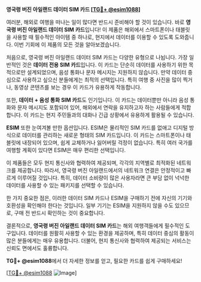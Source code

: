 **영국령 버진 아일랜드 데이터 SIM 카드 [[TG💪+ @esim1088](https://t.me/s/esim1088)]**

여러분, 해외로 여행을 떠나는 일이 많다면 반드시 준비해야 할 것이 있습니다. 바로 **영국령 버진 아일랜드 데이터 SIM 카드**입니다! 이 제품은 해외에서 스마트폰이나 태블릿을 사용할 때 필수적인 아이템 중 하나로, 현지에서 데이터를 이용할 수 있도록 도와줍니다. 이번 기회에 이 제품의 모든 것을 알아보겠습니다.

처음으로, 영국령 버진 아일랜드 데이터 SIM 카드는 다양한 유형으로 나뉩니다. 가장 일반적인 것은 **데이터 전용 SIM 카드**입니다. 이 카드는 단순히 데이터를 사용하기 위한 목적으로만 설계되었으며, 음성 통화나 문자 메시지는 지원하지 않습니다. 만약 데이터 중심으로 사용하고 싶으신 분들에게는 최적의 선택입니다. 특히 여행 중 사진을 많이 찍거나, 동영상 콘텐츠를 보는 경우 이 카드가 유용하게 작동합니다.

또한, **데이터 + 음성 통화 SIM 카드**도 인기입니다. 이 카드는 데이터뿐만 아니라 음성 통화와 문자 메시지도 포함되어 있어, 해외에서 연락을 유지하고자 하는 사람들에게 적합합니다. 이 카드는 현지 주민들과의 대화나 긴급 상황에서 유용하게 활용될 수 있습니다.

**ESIM** 또한 눈여겨볼 만한 옵션입니다. ESIM은 물리적인 SIM 카드를 없애고 디지털 방식으로 데이터를 관리하는 새로운 형태의 SIM 카드입니다. 이 카드는 스마트폰이나 태블릿에 내장되어 있으며, 쉽게 교체하거나 잃어버릴 걱정이 없습니다. 특히 여러 국가를 여행할 계획이 있다면 ESIM은 매우 편리한 선택입니다.

이 제품들은 모두 현지 통신사와 협력하여 제공되며, 각각의 지역별로 최적화된 네트워크를 제공합니다. 따라서, 영국령 버진 아일랜드에서의 네트워크 연결은 안정적이고 빠르게 이루어질 것입니다. 특히, 데이터 소비량이 많은 사용자라면 큰 부담 없이 넉넉한 데이터를 사용할 수 있는 패키지를 선택할 수 있습니다.

한 가지 중요한 점은, 이러한 데이터 SIM 카드나 ESIM을 구매하기 전에 자신의 기기와 호환성을 확인해야 한다는 것입니다. 일부 기기는 ESIM을 지원하지 않을 수도 있으므로, 구매 전 반드시 확인하는 것이 중요합니다.

결론적으로, **영국령 버진 아일랜드 데이터 SIM 카드**는 해외 여행객들에게 필수적인 도구입니다. 데이터를 원활히 사용할 수 있는 환경을 제공하며, 특히 데이터 중심의 활동이 많은 분들에게는 매우 유용합니다. 더불어, 현지 통신사와 협력하여 제공되는 서비스는 신뢰도 면에서도 훌륭합니다.

**TG💪+ @esim1088**에서 더 자세한 정보를 얻고, 필요한 카드를 쉽게 구매하세요! 

[[TG💪+ @esim1088](https://t.me/s/esim1088) ![Image](https://i.postimg.cc/Y0z9fWf4/image.png)]